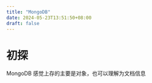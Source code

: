 ```yaml
---
title: "MongoDB"
date: 2024-05-23T13:51:50+08:00
draft: false
---
```


# 初探

MongoDB 感觉上存的主要是对象，也可以理解为文档信息
